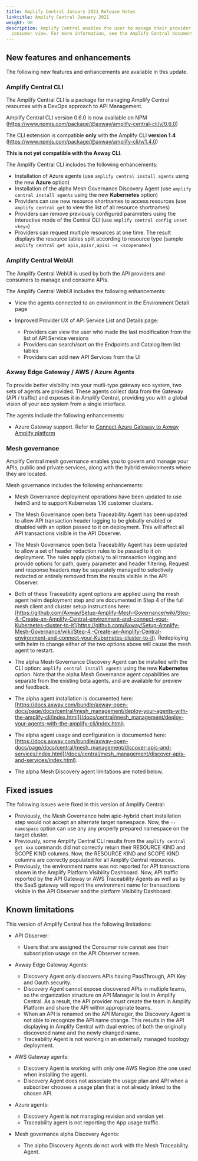 ```yaml
---
title: Amplify Central January 2021 Release Notes
linktitle: Amplify Central January 2021
weight: 90
description: Amplify Central enables the user to manage their provider /
  consumer view. For more information, see the Amplify Central documentation.
---
```

## New features and enhancements

The following new features and enhancements are available in this update.

### Amplify Central CLI

The Amplify Central CLI is a package for managing Amplify Central resources with a DevOps approach to API Management.

Amplify Central CLI version 0.6.0 is now available on NPM (<https://www.npmjs.com/package/@axway/amplify-central-cli/v/0.6.0>)

The CLI extension is compatible **only** with the Amplify CLI **version 1.4** (<https://www.npmjs.com/package/@axway/amplify-cli/v/1.4.0>)

**This is not yet compatible with the Axway CLI**.

The Amplify Central CLI includes the following enhancements:  

* Installation of Azure agents (use `amplify central install agents` using the new **Azure** option)
* Installation of the alpha Mesh Governance Discovery Agent (use `amplify central install agents` using the new **Kubernetes** option)
* Providers can use new resource shortnames to access resources (use `amplify central get` to view the list of all resource shortnames)
* Providers can remove previously configured parameters using the interactive mode of the Central CLI (use `amplify central config unset <key>`)
* Providers can request multiple resources at one time. The result displays the resource tables split according to resource type (sample `amplify central get apis,apisr,apisi –s <scopename>`)

### Amplify Central WebUI

The Amplify Central WebUI is used by both the API providers and consumers to manage and consume APIs.

The Amplify Central WebUI includes the following enhancements:  

* View the agents connected to an environment in the Environment Detail page
* Improved Provider UX of API Service List and Details page:

    * Providers can view the user who made the last modification from the list of API Service versions
    * Providers can search/sort on the Endpoints and Catalog Item list tables
    * Providers can add new API Services from the UI

### Axway Edge Gateway / AWS / Azure Agents

To provide better visibility into your mutli-type gateway eco system, two sets of agents are provided. These agents collect data from the Gateway (API / traffic) and exposes it in Amplify Central, providing you with a global vision of your eco system from a single interface.

The agents include the following enhancements:

* Azure Gateway support. Refer to [Connect Azure Gateway to Axway Amplify platform](/docs/central/connect-azure-gateway/index.html)

### Mesh governance

Amplify Central mesh governance enables you to govern and manage your APIs, public and private services, along with the hybrid environments where they are located.

Mesh governance includes the following enhancements:

* Mesh Governance deployment operations have been updated to use helm3 and to support Kubernetes 1.16 customer clusters.

* The Mesh Governance open beta Traceability Agent has been updated to allow API transaction header logging to be globally enabled or disabled with an option passed to it on deployment. This will affect all API transactions visible in the API Observer.
* The Mesh  Governance open beta Traceability Agent has been updated to allow a set of header redaction rules to be passed to it on deployment. The rules apply globally to all transaction logging and provide options for path, query parameter and header filtering. Request and response headers may be separately managed to selectively redacted or entirely removed from the results visible in the API Observer.
* Both of these Traceability agent options are applied using the mesh agent helm deployment step and are documented in Step 4 of the full mesh client and cluster setup instructions here: [https://github.com/Axway/Setup-Amplify-Mesh-Governance/wiki/Step-4.-Create-an-Amplify-Central-environment-and-connect-your-Kubernetes-cluster-to-it](https://github.com/Axway/Setup-Amplify-Mesh-Governance/wiki/Step-4.-Create-an-Amplify-Central-environment-and-connect-your-Kubernetes-cluster-to-it). Redeploying with helm to change either of the two options above will cause the mesh agent to restart.

* The alpha Mesh Governance Discovery Agent can be installed with the CLI option: `amplify central install agents` using the new **Kubernetes** option. Note that the alpha Mesh Governance agent capabilities are separate from the existing beta agents, and are available for preview and feedback.
* The alpha agent installation is documented here: [https://docs.axway.com/bundle/axway-open-docs/page/docs/central/mesh_management/deploy-your-agents-with-the-amplify-cli/index.html](/docs/central/mesh_management/deploy-your-agents-with-the-amplify-cli/index.html).
* The alpha agent usage and configuration is documented here: [https://docs.axway.com/bundle/axway-open-docs/page/docs/central/mesh_management/discover-apis-and-services/index.html](/docs/central/mesh_management/discover-apis-and-services/index.html).
* The alpha Mesh Discovery agent limitations are noted below.

## Fixed issues

The following issues were fixed in this version of Amplify Central:

* Previously, the Mesh Governance helm apic-hybrid chart installation step would not accept an alternate target namespace. Now, the `--namespace` option can use any any properly prepared namespace on the target cluster.
* Previously, some Amplify Central CLI results from the `amplify central get xxx` commands did not correctly return their RESOURCE KIND and SCOPE KIND columns. Now, the RESOURCE KIND and SCOPE KIND columns are correctly populated for all Amplify Central resources.
* Previously, the environment name was not reported for API transactions shown in the Amplify Platform Visibility Dashboard. Now, API traffic reported by the API Gateway or AWS Traceability Agents as well as by the SaaS gateway will report the environment name for transactions visible in the API Observer and the platform Visibility Dashboard.

## Known limitations

This version of Amplify Central has the following limitations:

* API Observer:

    * Users that are assigned the Consumer role cannot see their subscription usage on the API Observer screen.  

* Axway Edge Gateway Agents:

    * Discovery Agent only discovers APIs having PassThrough, API Key and Oauth security.
    * Discovery Agent cannot expose discovered APIs in multiple teams, so the organization structure on API Manager is lost in Amplify Central. As a result, the API provider must create the team in Amplify Platform and share the API within appropriate teams.
    * When an API is renamed on the API Manager, the Discovery Agent is not able to recognize the API name change. This results in the API displaying in Amplify Central with dual entries of both the originally discovered name and the newly changed name.
    * Traceability Agent is not working in an externally managed topology deployment.

* AWS Gateway agents:

    * Discovery Agent is working with only one AWS Region (the one used when installing the agent).
    * Discovery Agent does not associate the usage plan and API when a subscriber chooses a usage plan that is not already linked to the chosen API.

* Azure agents:

    * Discovery Agent is not managing revision and version yet.
    * Traceability agent is not reporting the App usage traffic.

* Mesh governance alpha Discovery Agents:

    * The alpha Discovery Agents do not work with the Mesh Traceability Agent.
